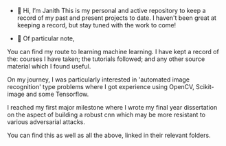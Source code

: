 - 👋 Hi, I’m Janith
This is my personal and active repository to keep a record of my past and present projects to date. 
I haven't been great at keeping a record, but stay tuned with the work to come!

- 🌱 Of particular note, 

You can find my route to learning machine learning. 
I have kept a record of the: courses I have taken; the tutorials followed; and any other source material which I found useful.

On my journey, I was particularly interested in 'automated image recognition' type problems where I got experience using OpenCV, Scikit-image and some Tensorflow. 

I reached my first major milestone where I wrote my final year dissertation on the aspect of building a robust cnn which may be more resistant to various adversarial attacks. 

You can find this as well as all the above, linked in their relevant folders.

<!---
JanThan/JanThan is a ✨ special ✨ repository because its `README.md` (this file) appears on your GitHub profile.
You can click the Preview link to take a look at your changes.
--->
